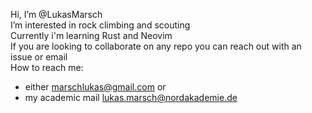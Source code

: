 Hi, I’m @LukasMarsch<br>
I’m interested in rock climbing and scouting<br>
Currently i'm learning Rust and Neovim<br>
If you are looking to collaborate on any repo you can reach out with an issue or email<br>
How to reach me:
- either marschlukas@gmail.com or
- my academic mail lukas.marsch@nordakademie.de
